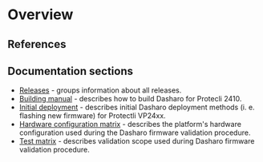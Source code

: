 # Overview

## References

## Documentation sections

* [Releases](releases.md) - groups information about all releases.
* [Building manual](building-manual.md) - describes how to build Dasharo for
    Protecli 2410.
* [Initial deployment](initial-deployment.md) - describes initial Dasharo
    deployment methods (i. e. flashing new firmware) for Protectli VP24xx.
* [Hardware configuration matrix](hardware-matrix.md) - describes the
    platform's hardware configuration used during the Dasharo firmware
    validation procedure.
* [Test matrix](test-matrix.md) - describes validation scope used during
    Dasharo firmware validation procedure.
